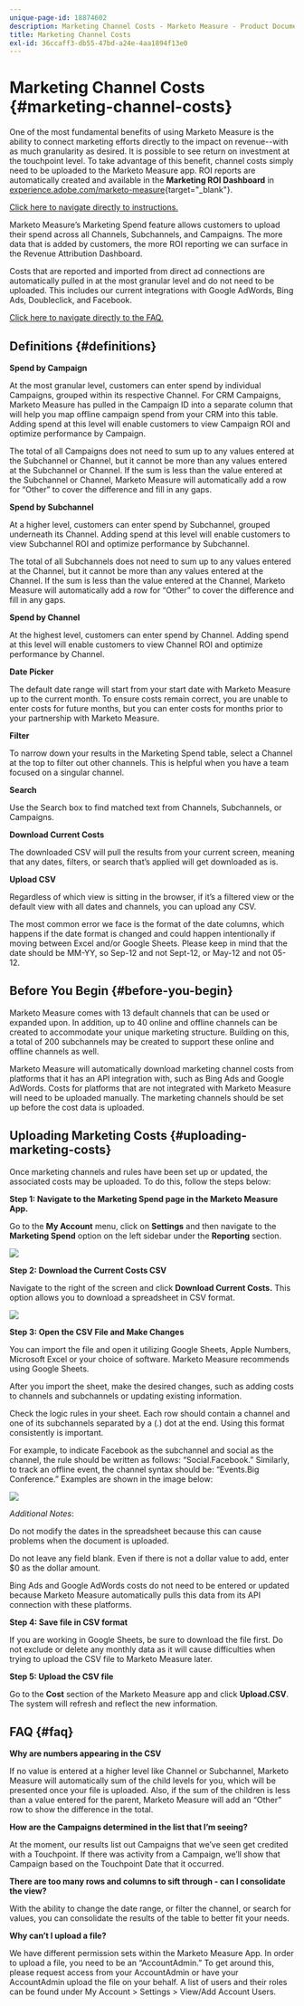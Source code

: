 ```yaml
---
unique-page-id: 18874602
description: Marketing Channel Costs - Marketo Measure - Product Documentation
title: Marketing Channel Costs
exl-id: 36ccaff3-db55-47bd-a24e-4aa1894f13e0
---
```

# Marketing Channel Costs {#marketing-channel-costs}

One of the most fundamental benefits of using Marketo Measure is the ability to connect marketing efforts directly to the impact on revenue--with as much granularity as desired. It is possible to see return on investment at the touchpoint level. To take advantage of this benefit, channel costs simply need to be uploaded to the Marketo Measure app. ROI reports are automatically created and available in the **Marketing ROI Dashboard** in [experience.adobe.com/marketo-measure](https://experience.adobe.com/marketo-measure){target="_blank"}.

[Click here to navigate directly to instructions.](/help/marketing-spend/spend-management/marketing-channel-costs.md#uploading-marketing-costs)

Marketo Measure’s Marketing Spend feature allows customers to upload their spend across all Channels, Subchannels, and Campaigns. The more data that is added by customers, the more ROI reporting we can surface in the Revenue Attribution Dashboard.

Costs that are reported and imported from direct ad connections are automatically pulled in at the most granular level and do not need to be uploaded. This includes our current integrations with Google AdWords, Bing Ads, Doubleclick, and Facebook.

[Click here to navigate directly to the FAQ.](/help/marketing-spend/spend-management/marketing-channel-costs.md#faq)

## Definitions {#definitions}

**Spend by Campaign**

At the most granular level, customers can enter spend by individual Campaigns, grouped within its respective Channel. For CRM Campaigns, Marketo Measure has pulled in the Campaign ID into a separate column that will help you map offline campaign spend from your CRM into this table. Adding spend at this level will enable customers to view Campaign ROI and optimize performance by Campaign.

The total of all Campaigns does not need to sum up to any values entered at the Subchannel or Channel, but it cannot be more than any values entered at the Subchannel or Channel. If the sum is less than the value entered at the Subchannel or Channel, Marketo Measure will automatically add a row for “Other” to cover the difference and fill in any gaps.

**Spend by Subchannel**

At a higher level, customers can enter spend by Subchannel, grouped underneath its Channel. Adding spend at this level will enable customers to view Subchannel ROI and optimize performance by Subchannel.

The total of all Subchannels does not need to sum up to any values entered at the Channel, but it cannot be more than any values entered at the Channel. If the sum is less than the value entered at the Channel, Marketo Measure will automatically add a row for “Other” to cover the difference and fill in any gaps.

**Spend by Channel**

At the highest level, customers can enter spend by Channel. Adding spend at this level will enable customers to view Channel ROI and optimize performance by Channel.

**Date Picker**

The default date range will start from your start date with Marketo Measure up to the current month. To ensure costs remain correct, you are unable to enter costs for future months, but you can enter costs for months prior to your partnership with Marketo Measure.

**Filter**

To narrow down your results in the Marketing Spend table, select a Channel at the top to filter out other channels. This is helpful when you have a team focused on a singular channel.

**Search**

Use the Search box to find matched text from Channels, Subchannels, or Campaigns.

**Download Current Costs**

The downloaded CSV will pull the results from your current screen, meaning that any dates, filters, or search that’s applied will get downloaded as is.

**Upload CSV**

Regardless of which view is sitting in the browser, if it’s a filtered view or the default view with all dates and channels, you can upload any CSV.

The most common error we face is the format of the date columns, which happens if the date format is changed and could happen intentionally if moving between Excel and/or Google Sheets. Please keep in mind that the date should be MM-YY, so Sep-12 and not Sept-12, or May-12 and not 05-12.

## Before You Begin {#before-you-begin}

Marketo Measure comes with 13 default channels that can be used or expanded upon. In addition, up to 40 online and offline channels can be created to accommodate your unique marketing structure. Building on this, a total of 200 subchannels may be created to support these online and offline channels as well.

Marketo Measure will automatically download marketing channel costs from platforms that it has an API integration with, such as Bing Ads and Google AdWords. Costs for platforms that are not integrated with Marketo Measure will need to be uploaded manually. The marketing channels should be set up before the cost data is uploaded.

## Uploading Marketing Costs {#uploading-marketing-costs}

Once marketing channels and rules have been set up or updated, the associated costs may be uploaded. To do this, follow the steps below:

**Step 1: Navigate to the Marketing Spend page in the Marketo Measure App.**

Go to the **My Account** menu, click on **Settings** and then navigate to the **Marketing Spend** option on the left sidebar under the **Reporting** section.

![](assets/1.png)

**Step 2: Download the Current Costs CSV**

Navigate to the right of the screen and click **Download Current Costs.** This option allows you to download a spreadsheet in CSV format.

![](assets/2.png)

**Step 3: Open the CSV File and Make Changes**

You can import the file and open it utilizing Google Sheets, Apple Numbers, Microsoft Excel or your choice of software. Marketo Measure recommends using Google Sheets.

After you import the sheet, make the desired changes, such as adding costs to channels and subchannels or updating existing information.

Check the logic rules in your sheet. Each row should contain a channel and one of its subchannels separated by a (.) dot at the end. Using this format consistently is important.

For example, to indicate Facebook as the subchannel and social as the channel, the rule should be written as follows: “Social.Facebook.” Similarly, to track an offline event, the channel syntax should be: “Events.Big Conference.” Examples are shown in the image below:

![](assets/3.png)  

_Additional Notes_:

Do not modify the dates in the spreadsheet because this can cause problems when the document is uploaded.

Do not leave any field blank. Even if there is not a dollar value to add, enter $0 as the dollar amount.

Bing Ads and Google AdWords costs do not need to be entered or updated because Marketo Measure automatically pulls this data from its API connection with these platforms.

**Step 4: Save file in CSV format**

If you are working in Google Sheets, be sure to download the file first. Do not exclude or delete any monthly data as it will cause difficulties when trying to upload the CSV file to Marketo Measure later.

**Step 5: Upload the CSV file**

Go to the **Cost** section of the Marketo Measure app and click **Upload.CSV**. The system will refresh and reflect the new information.

## FAQ {#faq}

**Why are numbers appearing in the CSV**

If no value is entered at a higher level like Channel or Subchannel, Marketo Measure will automatically sum of the child levels for you, which will be presented once your file is uploaded. Also, if the sum of the children is less than a value entered for the parent, Marketo Measure will add an “Other” row to show the difference in the total.

**How are the Campaigns determined in the list that I’m seeing?**

At the moment, our results list out Campaigns that we’ve seen get credited with a Touchpoint. If there was activity from a Campaign, we’ll show that Campaign based on the Touchpoint Date that it occurred.

**There are too many rows and columns to sift through - can I consolidate the view?**

With the ability to change the date range, or filter the channel, or search for values, you can consolidate the results of the table to better fit your needs.

**Why can’t I upload a file?**

We have different permission sets within the Marketo Measure App. In order to upload a file, you need to be an “AccountAdmin.” To get around this, please request access from your AccountAdmin or have your AccountAdmin upload the file on your behalf. A list of users and their roles can be found under My Account > Settings > View/Add Account Users.
